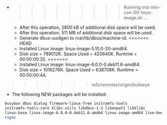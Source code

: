 * >>>>>>>>> Running inst-min-con-00-linux-image.sh ...
  * After this operation, 2800 kB of additional disk space will be used.
  * After this operation, 511 MB of additional disk space will be used.
  * Generate dbus-uuidgen to /var/lib/dbus/machine-id.
<<<<<<< HEAD
  * Installed Linux image: linux-image-5.10.0-20-amd64.
  * Disk size = 789012K. Space Used = 420640K. Runtime = 00:00:00:32.
=======
  * Installed Linux image: linux-image-6.0.0-0.deb11.6-amd64.
  * Disk size = 1016276K. Space Used = 638708K. Runtime = 00:00:00:44.
>>>>>>> refs/remotes/origin/bullseye
  * The following NEW packages will be installed:
  ```bash
busybox dbus dialog firmware-linux-free initramfs-tools
initramfs-tools-core klibc-utils libdbus-1-3 libexpat1 libklibc
linux-base linux-image-6.0.0-0.deb11.6-amd64 linux-image-amd64 live-boot live-boot-initramfs-tools
rsync
  ```
